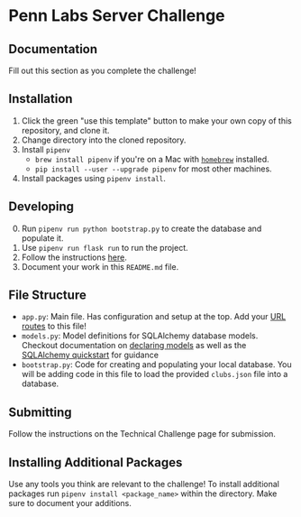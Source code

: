 # Penn Labs Server Challenge

## Documentation
Fill out this section as you complete the challenge!

## Installation
1. Click the green "use this template" button to make your own copy of this repository, and clone it. 
2. Change directory into the cloned repository.
3. Install `pipenv`
   * `brew install pipenv` if you're on a Mac with [`homebrew`](https://brew.sh/) installed.
   * `pip install --user --upgrade pipenv` for most other machines.
4. Install packages using `pipenv install`.

## Developing
0. Run `pipenv run python bootstrap.py` to create the database and populate it. 
1. Use `pipenv run flask run` to run the project.
2. Follow the instructions [here](https://www.notion.so/pennlabs/Server-Challenge-Fall-20-31461f3d91ad4f46adb844b1e112b100).
3. Document your work in this `README.md` file.

## File Structure
- `app.py`: Main file. Has configuration and setup at the top. Add your [URL routes](https://flask.palletsprojects.com/en/1.1.x/quickstart/#routing) to this file!
- `models.py`: Model definitions for SQLAlchemy database models. Checkout documentation on [declaring models](https://flask-sqlalchemy.palletsprojects.com/en/2.x/models/) as well as the [SQLAlchemy quickstart](https://flask-sqlalchemy.palletsprojects.com/en/2.x/quickstart/#quickstart) for guidance
- `bootstrap.py`: Code for creating and populating your local database. You will be adding code in this file to load the provided `clubs.json` file into a database.

## Submitting
Follow the instructions on the Technical Challenge page for submission.

## Installing Additional Packages
Use any tools you think are relevant to the challenge! To install additional packages 
run `pipenv install <package_name>` within the directory. Make sure to document your additions.
